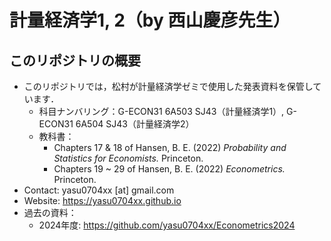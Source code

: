 # 計量経済学1, 2（by 西山慶彦先生）

## このリポジトリの概要
- このリポジトリでは，松村が計量経済学ゼミで使用した発表資料を保管しています．
  - 科目ナンバリング：G-ECON31 6A503 SJ43（計量経済学1）, G-ECON31 6A504 SJ43（計量経済学2）
  - 教科書：
    - Chapters 17 & 18 of Hansen, B. E. (2022) *Probability and Statistics for Economists.* Princeton.
    - Chapters 19 ~ 29 of Hansen, B. E. (2022) *Econometrics.* Princeton.
- Contact: yasu0704xx [at] gmail.com
- Website: https://yasu0704xx.github.io
- 過去の資料：
    - 2024年度: https://github.com/yasu0704xx/Econometrics2024
